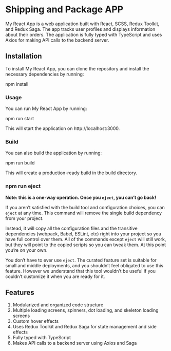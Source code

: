 # Shipping and Package APP

My React App is a web application built with React, SCSS, Redux Toolkit, and Redux Saga. The app tracks user profiles and displays information about their orders. The application is fully typed with TypeScript and uses Axios for making API calls to the backend server.

## Installation

To install My React App, you can clone the repository and install the necessary dependencies by running:

npm install

### Usage

You can run My React App by running:

npm run start

This will start the application on http://localhost:3000.

### Build

You can also build the application by running:

npm run build

This will create a production-ready build in the build directory.

### npm run eject

**Note: this is a one-way operation. Once you `eject`, you can’t go back!**

If you aren’t satisfied with the build tool and configuration choices, you can `eject` at any time. This command will remove the single build dependency from your project.

Instead, it will copy all the configuration files and the transitive dependencies (webpack, Babel, ESLint, etc) right into your project so you have full control over them. All of the commands except `eject` will still work, but they will point to the copied scripts so you can tweak them. At this point you’re on your own.

You don’t have to ever use `eject`. The curated feature set is suitable for small and middle deployments, and you shouldn’t feel obligated to use this feature. However we understand that this tool wouldn’t be useful if you couldn’t customize it when you are ready for it.

## Features

1. Modularized and organized code structure
2. Multiple loading screens, spinners, dot loading, and skeleton loading screens
3. Custom hover effects
4. Uses Redux Toolkit and Redux Saga for state management and side effects
5. Fully typed with TypeScript
6. Makes API calls to a backend server using Axios and Saga

